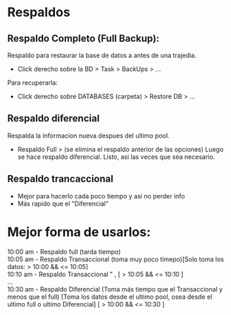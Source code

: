 # Respaldos  

## Respaldo Completo (Full Backup):  
Respaldo para restaurar la base de datos a antes de una trajedia.  
- Click derecho sobre la BD > Task > BackUps > ...

Para recuperarla:  
- Click derecho sobre DATABASES (carpeta) > Restore DB > ...

## Respaldo diferencial  
Respalda la informacion nueva despues del ultimo pool.
- Respaldo Full > (se elimina el respaldo anterior de las opciones) Luego se hace respaldo diferencial.
Listo, asi las veces que sea necesario.  

## Respaldo trancaccional 
- Mejor para hacerlo cada poco tiempo y asi no perder info
- Más rapido que el "Diferencial"


# Mejor forma de usarlos:  
10:00 am - Respaldo full (tarda tiempo)  
10:05 am - Respaldo Transaccional (toma muy poco timepo)[Solo toma los datos: > 10:00 && <= 10:05]  
10:10 am - Respaldo Transaccional " , [ > 10:05 && <= 10:10 ]  
...  
10:30 am - Respaldo Diferencial (Toma más tiempo que el Transaccional y menos que el full) [Toma los datos desde el ultimo pool, osea desde el ultimo full o ultimo Diferencial] [ > 10:00 && <= 10:30 ]
